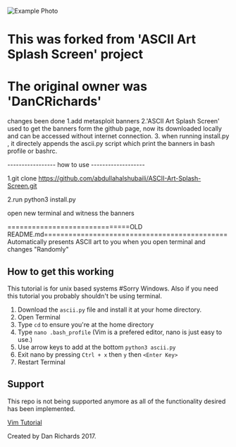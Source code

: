 ![Example Photo](example.png)
# This was forked from 'ASCII Art Splash Screen' project
# The original owner was 'DanCRichards' 
 
changes been done
 1.add metasploit banners 
 2.'ASCII Art Splash Screen' used to get the banners form the github page, now its downloaded locally and can be accessed without internet connection.
 3. when running install.py , it directely appends the ascii.py script which print the banners in bash profile or bashrc.
 
----------------- how to use ------------------- 

1.git clone https://github.com/abdullahalshubaili/ASCII-Art-Splash-Screen.git

2.run python3 install.py 

open new terminal and witness the banners









==============================OLD README.md=============================================
Automatically presents ASCII art to you when you open terminal and changes "Randomly"

## How to get this working


This tutorial is for unix based systems #Sorry Windows. 
Also if you need this tutorial you probably shouldn't be using terminal.

 1. Download the `ascii.py` file and install it at your home directory. 
 2. Open Terminal 
 3. Type `cd` to ensure you're at the home directory
 4. Type `nano .bash_profile` (Vim is a prefered editor, nano is just easy to use.)
 5. Use arrow keys to add at the bottom `python3 ascii.py`
 6. Exit nano by pressing `Ctrl + x` then `y` then `<Enter Key>`
 7. Restart Terminal
 
 ## Support
 This repo is not being supported anymore as all of the functionality desired has been implemented. 


[Vim Tutorial](http://www.openvim.com)



Created by Dan Richards 2017. 
